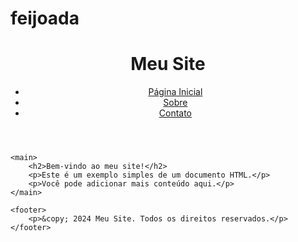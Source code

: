 # feijoada
<!DOCTYPE html>
<html lang="pt-BR">
<head>
    <meta charset="UTF-8">
    <meta name="viewport" content="width=device-width, initial-scale=1.0">
    <title>Meu Documento HTML</title>
</head>
<body>
    <header>
        <h1>Meu Site</h1>
        <nav>
            <ul>
                <li><a href="#">Página Inicial</a></li>
                <li><a href="#">Sobre</a></li>
                <li><a href="#">Contato</a></li>
            </ul>
        </nav>
    </header>
    
    <main>
        <h2>Bem-vindo ao meu site!</h2>
        <p>Este é um exemplo simples de um documento HTML.</p>
        <p>Você pode adicionar mais conteúdo aqui.</p>
    </main>
    
    <footer>
        <p>&copy; 2024 Meu Site. Todos os direitos reservados.</p>
    </footer>
</body>
</html>
